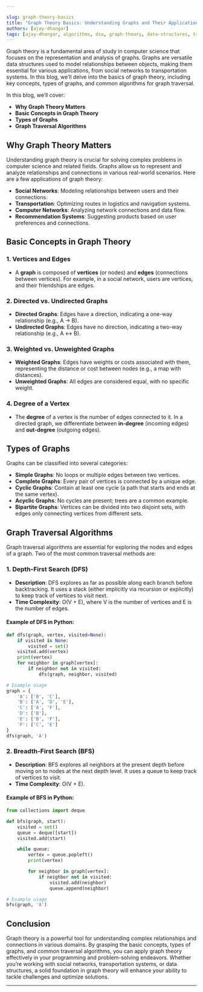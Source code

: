 ```yaml
---

slug: graph-theory-basics  
title: "Graph Theory Basics: Understanding Graphs and Their Applications"  
authors: [ajay-dhangar]  
tags: [ajay-dhangar, algorithms, dsa, graph-theory, data-structures, traversal, optimization, coding, programming, computer-science, learning]  
---
```


Graph theory is a fundamental area of study in computer science that focuses on the representation and analysis of graphs. Graphs are versatile data structures used to model relationships between objects, making them essential for various applications, from social networks to transportation systems. In this blog, we’ll delve into the basics of graph theory, including key concepts, types of graphs, and common algorithms for graph traversal.

In this blog, we’ll cover:

- **Why Graph Theory Matters**
- **Basic Concepts in Graph Theory**
- **Types of Graphs**
- **Graph Traversal Algorithms**

## Why Graph Theory Matters

Understanding graph theory is crucial for solving complex problems in computer science and related fields. Graphs allow us to represent and analyze relationships and connections in various real-world scenarios. Here are a few applications of graph theory:

- **Social Networks**: Modeling relationships between users and their connections.
- **Transportation**: Optimizing routes in logistics and navigation systems.
- **Computer Networks**: Analyzing network connections and data flow.
- **Recommendation Systems**: Suggesting products based on user preferences and connections.

## Basic Concepts in Graph Theory

### 1. **Vertices and Edges**
- A **graph** is composed of **vertices** (or nodes) and **edges** (connections between vertices). For example, in a social network, users are vertices, and their friendships are edges.

### 2. **Directed vs. Undirected Graphs**
- **Directed Graphs**: Edges have a direction, indicating a one-way relationship (e.g., A → B).
- **Undirected Graphs**: Edges have no direction, indicating a two-way relationship (e.g., A ↔ B).

### 3. **Weighted vs. Unweighted Graphs**
- **Weighted Graphs**: Edges have weights or costs associated with them, representing the distance or cost between nodes (e.g., a map with distances).
- **Unweighted Graphs**: All edges are considered equal, with no specific weight.

### 4. **Degree of a Vertex**
- The **degree** of a vertex is the number of edges connected to it. In a directed graph, we differentiate between **in-degree** (incoming edges) and **out-degree** (outgoing edges).

## Types of Graphs

Graphs can be classified into several categories:

- **Simple Graphs**: No loops or multiple edges between two vertices.
- **Complete Graphs**: Every pair of vertices is connected by a unique edge.
- **Cyclic Graphs**: Contain at least one cycle (a path that starts and ends at the same vertex).
- **Acyclic Graphs**: No cycles are present; trees are a common example.
- **Bipartite Graphs**: Vertices can be divided into two disjoint sets, with edges only connecting vertices from different sets.

## Graph Traversal Algorithms

Graph traversal algorithms are essential for exploring the nodes and edges of a graph. Two of the most common traversal methods are:

### 1. **Depth-First Search (DFS)**
- **Description**: DFS explores as far as possible along each branch before backtracking. It uses a stack (either implicitly via recursion or explicitly) to keep track of vertices to visit next.
- **Time Complexity**: O(V + E), where V is the number of vertices and E is the number of edges.

#### Example of DFS in Python:

```python
def dfs(graph, vertex, visited=None):
    if visited is None:
        visited = set()
    visited.add(vertex)
    print(vertex)
    for neighbor in graph[vertex]:
        if neighbor not in visited:
            dfs(graph, neighbor, visited)

# Example usage
graph = {
    'A': ['B', 'C'],
    'B': ['A', 'D', 'E'],
    'C': ['A', 'F'],
    'D': ['B'],
    'E': ['B', 'F'],
    'F': ['C', 'E']
}
dfs(graph, 'A')
```

### 2. **Breadth-First Search (BFS)**
- **Description**: BFS explores all neighbors at the present depth before moving on to nodes at the next depth level. It uses a queue to keep track of vertices to visit.
- **Time Complexity**: O(V + E).

#### Example of BFS in Python:

```python
from collections import deque

def bfs(graph, start):
    visited = set()
    queue = deque([start])
    visited.add(start)

    while queue:
        vertex = queue.popleft()
        print(vertex)

        for neighbor in graph[vertex]:
            if neighbor not in visited:
                visited.add(neighbor)
                queue.append(neighbor)

# Example usage
bfs(graph, 'A')
```

## Conclusion

Graph theory is a powerful tool for understanding complex relationships and connections in various domains. By grasping the basic concepts, types of graphs, and common traversal algorithms, you can apply graph theory effectively in your programming and problem-solving endeavors. Whether you’re working with social networks, transportation systems, or data structures, a solid foundation in graph theory will enhance your ability to tackle challenges and optimize solutions.

--- 
